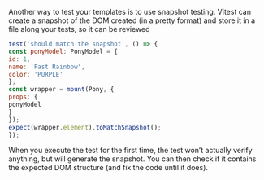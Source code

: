 
Another way to test your templates is to use snapshot testing. Vitest can create a snapshot of the DOM created (in a pretty format) and store it in a file along your tests, so it can be reviewed

```js
test('should match the snapshot', () => {
const ponyModel: PonyModel = {
id: 1,
name: 'Fast Rainbow',
color: 'PURPLE'
};
const wrapper = mount(Pony, {
props: {
ponyModel
}
});
expect(wrapper.element).toMatchSnapshot();
});
```

When you execute the test for the first time, the test won’t actually verify anything, but will generate the snapshot. You can then check if it contains the expected DOM structure (and fix the
code until it does).
